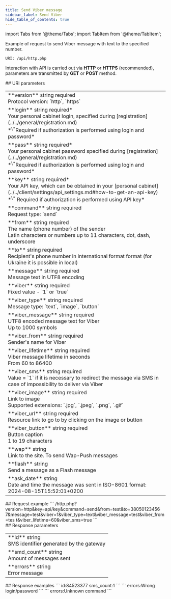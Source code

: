 ```yaml
---
title: Send Viber message
sidebar_label: Send Viber
hide_table_of_contents: true
---
```


import Tabs from '@theme/Tabs';
import TabItem from '@theme/TabItem';

Example of request to send Viber message with text to the specified number.

`URI: /api/http.php`

Interaction with API is carried out via **HTTP** or **HTTPS** (recommended), parameters are transmitted by <a class="red-text">**GET**</a> or <a class="green-text">**POST**</a> method.

<div class="post-wrap">
    <div class="post-item">
        <div class="item-content">
            <div class="request-parameters">
            ## URI parameters
            <table class="t1">
                <tbody>
                    <tr>
                        <td>
                            <a class="name">**version**</a>
                            <a class="type">string</a>
                            <a class="required">required</a> <br/>
                            <a class="description">Protocol version: `http`, `https`</a>
                        </td>
                    </tr>
                    <tr>
                        <td>
                            <a class="name">**login**</a>
                            <a class="type">string</a>
                            <a class="required">required*</a> <br/>
                            <a class="description">Your personal cabinet login, specified during [registration](../../general/registration.md)
                                <br/> *<sup>\*</sup>Required if authorization is performed using login and password*</a>
                        </td>
                    </tr>
                    <tr>
                        <td>
                            <a class="name">**pass**</a>
                            <a class="type">string</a>
                            <a class="required">required*</a> <br/>
                            <a class="description">Your personal cabinet password specified during [registration](../../general/registration.md)
                                <br/> *<sup>\*</sup>Required if authorization is performed using login and password*</a>
                        </td>
                    </tr>
                    <tr>
                        <td>
                            <a class="name">**key**</a>
                            <a class="type">string</a>
                            <a class="required">required*</a> <br/>
                            <a class="description">Your API key, which can be obtained in your [personal cabinet](../../client/settings/api_settings.md#how-to-get-an-api-key)
                                <br/> *<sup>\*</sup> Required if authorization is performed using API key*</a>
                        </td>
                    </tr>
                    <tr>
                        <td>
                            <a class="name">**command**</a>
                            <a class="type">string</a>
                            <a class="required">required</a> <br/>
                            <a class="description">Request type: `send`</a>
                        </td>
                    </tr>
                    <tr>
                        <td>
                            <a class="name">**from**</a>
                            <a class="type">string</a>
                            <a class="required">required</a> <br/>
                            <a class="description">The name (phone number) of the sender <br/> Latin characters or numbers up to 11 characters, dot, dash, underscore </a>
                        </td>
                    </tr>
                    <tr>
                        <td>
                            <a class="name">**to**</a>
                            <a class="type">string</a>
                            <a class="required">required</a> <br/>
                            <a class="description">Recipient's phone number in international format format (for Ukraine it is possible in local)</a>
                        </td>
                    </tr>
                    <tr>
                        <td>
                            <a class="name">**message**</a>
                            <a class="type">string</a> 
                            <a class="required">required</a> <br/>
                            <a class="description">Message text in UTF8 encoding</a>
                        </td>
                    </tr>
                    <tr>
                        <td>
                            <a class="name">**viber**</a>
                            <a class="type">string</a> 
                            <a class="required">required</a> <br/>
                            <a class="description">Fixed value - `1` or `true`</a>
                        </td>
                    </tr>
                    <tr>
                        <td>
                            <a class="name">**viber_type**</a>
                            <a class="type">string</a> 
                            <a class="required">required</a> <br/>
                            <a class="description">Message type: `text`, `image`, `button`</a>
                        </td>
                    </tr>
                    <tr>
                        <td>
                            <a class="name">**viber_message**</a>
                            <a class="type">string</a> 
                            <a class="required">required</a> <br/>
                            <a class="description">UTF8 encoded message text for Viber<br/> Up to 1000 symbols</a>
                        </td>
                    </tr>
                    <tr>
                        <td>
                            <a class="name">**viber_from**</a>
                            <a class="type">string</a> 
                            <a class="required">required</a> <br/>
                            <a class="description">Sender's name for Viber</a>
                        </td>
                    </tr>
                    <tr>
                        <td>
                            <a class="name">**viber_lifetime**</a>
                            <a class="type">string</a> 
                            <a class="required">required</a> <br/>
                            <a class="description">Viber message lifetime in seconds <br/> From 60 to 86400</a>
                        </td>
                    </tr>
                    <tr>
                        <td>
                            <a class="name">**viber_sms**</a>
                            <a class="type">string</a> 
                            <a class="required">required</a> <br/>
                            <a class="description">Value = `1` if it is necessary to redirect the message via SMS in case of impossibility to deliver via Viber</a>
                        </td>
                    </tr>
                    <tr>
                        <td>
                            <a class="name">**viber_image**</a>
                            <a class="type">string</a> 
                            <a class="required">required</a> <br/>
                            <a class="description">Link to image <br/> Supported extensions: `.jpg`, `.jpeg`, `.png`, `.gif`</a>
                        </td>
                    </tr>
                    <tr>
                        <td>
                            <a class="name">**viber_url**</a>
                            <a class="type">string</a> 
                            <a class="required">required</a> <br/>
                            <a class="description">Resource link to go to by clicking on the image or button</a>
                        </td>
                    </tr>
                    <tr>
                        <td>
                            <a class="name">**viber_button**</a>
                            <a class="type">string</a> 
                            <a class="required">required</a> <br/>
                            <a class="description">Button caption <br/> 1 to 19 characters</a>
                        </td>
                    </tr>
                    <tr>
                        <td>
                            <a class="name">**wap**</a>
                            <a class="type">string</a> <br/>
                            <a class="description">Link to the site. To send Wap-Push messages</a>
                        </td>
                    </tr>
                    <tr>
                        <td>
                            <a class="name">**flash**</a>
                            <a class="type">string</a> <br/>
                            <a class="description">Send a message as a Flash message</a>
                        </td>
                    </tr>
                    <tr>
                        <td>
                            <a class="name">**ask_date**</a>
                            <a class="type">string</a> <br/>
                            <a class="description">Date and time the message was sent in ISO-8601 format: 2024-08-15T15:52:01+0200</a>
                        </td>
                    </tr>
                </tbody>
            </table>
            </div>
        </div>
    </div>
    <div class="post-item">
        <div class="item-content">
            <div class="request-example">
                ## Request example
                ```
                /http.php?version=http&key=api/key&command=send&from=test&to=38050123456
                7&message=test&viber=1&viber_type=text&viber_message=test&viber_from=tes
                t&viber_lifetime=60&viber_sms=true
                ```
            </div>
        </div>
    </div>
    <div class="post-item">
        <div class="item-content">
            <div class="response-parameters">
            ## Response parameters
            <table class="t1">
                <tbody>
                    <tr>
                        <td>
                            <a class="name">**id**</a>
                            <a class="type">string</a> <br/>
                            <a class="description">SMS identifier generated by the gateway</a>
                        </td>
                    </tr>
                    <tr>
                        <td>
                            <a class="name">**smd_count**</a>
                            <a class="type">string</a> <br/>
                            <a class="description">Amount of messages sent</a>
                        </td>
                    </tr>
                    <tr>
                        <td>
                            <a class="name">**errors**</a>
                            <a class="type">string</a> <br/>
                            <a class="description">Error message</a>
                        </td>
                    </tr>
                </tbody>
            </table>
            </div>
        </div>
    </div>
    <div class="post-item">
        <div class="item-content">
            <div class="response-example">
                ## Response examples
                <Tabs
                groupId="response-examples"
                defaultValue="successful"
                values={[
                    { label: 'Successful', value: 'successful', },
                    { label: 'Wrong login/password', value: 'wronglogin' },
                    { label: 'Unknown command', value: 'command' }
                ]}
                >
                <TabItem value="successful">
                ```
                id:84523377 sms_count:1
                ```
                </TabItem>
                <TabItem value="wronglogin">
                ```
                errors:Wrong login/password
                ```
                </TabItem>
                <TabItem value="command">
                ```
                errors:Unknown command
                ```
                </TabItem>
                </Tabs>
            </div>
        </div>
    </div>
</div>